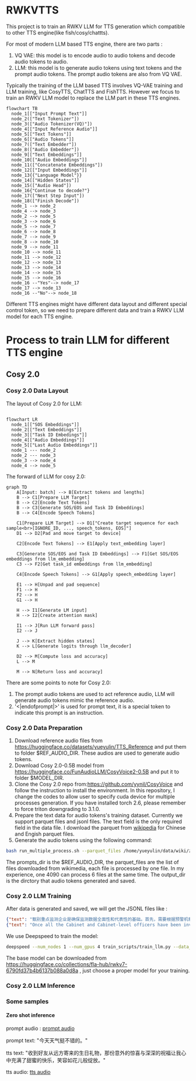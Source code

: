# RWKVTTS
This project is to train an RWKV LLM for TTS generation which compatible to other TTS engine(like fish/cosy/chattts).

For most of modern LLM based TTS engine, there are two parts :
1. VQ VAE: this model is to encode audio to audio tokens and decode audio tokens to audio.
2. LLM: this model is to generate audio tokens using text tokens and the prompt audio tokens. The prompt audio tokens are also from VQ VAE.

Typically the training of the LLM based TTS involves VQ-VAE training and LLM training, like CosyTTS, ChatTTS and FishTTS. However we focus to train an RWKV LLM model to replace the LLM part in these TTS engines.

```mermaid
flowchart TB
  node_1[["Input Prompt Text"]]
  node_2(["Text Tokenizer"])
  node_3(["Audio Tokenizer(VQ)"])
  node_4[["Input Reference Audio"]]
  node_5[["Text Tokens"]]
  node_6[["Audio Tokens"]]
  node_7(["Text Embedder"])
  node_8(["Audio Embedder"])
  node_9[["Text Embeddings"]]
  node_10[["Audio Embeddings"]]
  node_11(["Concatenate Embeddings"])
  node_12[["Input Embeddings"]]
  node_13{{"Language Model"}}
  node_14[["Hidden States"]]
  node_15(["Audio Head"])
  node_16{"Continue to decode?"}
  node_17(["Next Step Input"])
  node_18(["Finish Decode"])
  node_1 --> node_2
  node_4 --> node_3
  node_2 --> node_5
  node_3 --> node_6
  node_5 --> node_7
  node_6 --> node_8
  node_7 --> node_9
  node_8 --> node_10
  node_9 --> node_11
  node_10 --> node_11
  node_11 --> node_12
  node_12 --> node_13
  node_13 --> node_14
  node_14 --> node_15
  node_15 --> node_16
  node_16 --"Yes"--> node_17
  node_17 --> node_13
  node_16 --"No"--> node_18
```

Different TTS engines might have different data layout and different special control token, so we need to prepare different data and train a RWKV LLM model for each TTS engine.

# Process to train LLM for different TTS engine

## Cosy 2.0

### Cosy 2.0 Data Layout

The layout of Cosy 2.0 for LLM:

```mermaid

flowchart LR
  node_1[["SOS Embeddings"]]
  node_2[["Text Embeddings"]]
  node_3[["Task ID Embedings"]]
  node_4[["Audio Embeddings"]]
  node_5[["Last Audio Embeddings"]]
  node_1 --- node_2
  node_2 --- node_3
  node_3 --> node_4
  node_4 --> node_5

```

The forward of LLM for cosy 2.0:
```mermaid
graph TD
    A[Input: batch] --> B[Extract tokens and lengths]
    B --> C1[Prepare LLM Target]
    B --> C2[Encode Text Tokens]
    B --> C3[Generate SOS/EOS and Task ID Embeddings]
    B --> C4[Encode Speech Tokens]
    
    C1[Prepare LLM Target] --> D1["Create target sequence for each sample<br>[IGNORE_ID, ..., speech_tokens, EOS]"]
    D1 --> D2[Pad and move target to device]
    
    C2[Encode Text Tokens] --> E1[Apply text_embedding layer]
    
    C3[Generate SOS/EOS and Task ID Embeddings] --> F1[Get SOS/EOS embeddings from llm_embedding]
    C3 --> F2[Get task_id embeddings from llm_embedding]
    
    C4[Encode Speech Tokens] --> G1[Apply speech_embedding layer]
    
    E1 --> H[Unpad and pad sequence]
    F1 --> H
    F2 --> H
    G1 --> H
    
    H --> I1[Generate LM input]
    H --> I2[Create attention mask]
    
    I1 --> J[Run LLM forward pass]
    I2 --> J
    
    J --> K[Extract hidden states]
    K --> L[Generate logits through llm_decoder]
    
    D2 --> M[Compute loss and accuracy]
    L --> M
    
    M --> N[Return loss and accuracy]
```

There are some points to note for Cosy 2.0:
1. The prompt audio tokens are used to act reference audio, LLM will generate audio tokens mimic the reference audio.
2. '<|endofprompt|>' is used for prompt text, it is a special token to indicate this prompt is an instruction. 

### Cosy 2.0 Data Preparation

1. Download reference audio files from https://huggingface.co/datasets/yueyulin/TTS_Reference and put them to folder $REF_AUDIO_DIR. These audios are used to generate audio tokens.
2. Download Cosy 2.0-0.5B model from https://huggingface.co/FunAudioLLM/CosyVoice2-0.5B and put it to folder $MODEL_DIR.
3. Clone the Cosy 2.0 repo from:https://github.com/yynil/CosyVoice and follow the instruction to install the environment. In this repository, I change the codes to allow user to specify cuda device for multiple processes generation. If you have installed torch 2.6, please remember to force triton downgrading to 3.1.0.
4. Prepare the text data for audio tokens's training dataset. Currently we support parquet files and jsonl files. The text field is the only required field in the data file. I download the parquet from [wikipedia](https://huggingface.co/datasets/wikimedia/wikipedia) for Chinese and Engish parquet files.
5. Generate the audio tokens using the following command:
```bash
bash run_multiple_process.sh --parquet_files /home/yueyulin/data/wiki/zh/train-00000-of-00006.parquet /home/yueyulin/data/wiki/zh/train-00001-of-00006.parquet /home/yueyulin/data/wiki/zh/train-00002-of-00006.parquet /home/yueyulin/data/wiki/zh/train-00003-of-00006.parquet /home/yueyulin/data/wiki/zh/train-00004-of-00006.parquet /home/yueyulin/data/wiki/zh/train-00005-of-00006.parquet --language zh --prompts_dir extract_data/prompts/zh --device cuda:0 --output_dir /home/yueyulin/data/speech_corpus
```
The prompts_dir  is the $REF_AUDIO_DIR, the parquet_files are the list of files downloaded from wikimedia, each file is processed by one file. In my experience, one 4090 can process 6 files at the same time. The output_dir is the dirctory that audio tokens generated and saved.


### Cosy 2.0 LLM Training
After data is generated and saved, we will get the JSONL files like :
```json
{"text": "甄别重点监测企业是确保监测数据全面性和代表性的基础。首先，需要根据预警机制的覆盖范围和目标，明确监测企业的选择标准。选择标准可以包括企业规模、市场份额、行业影响力等。其次，通过企业调查、行业协会推荐等方式，初步筛选出符合条件的潜在监测企业。", "tts_speech_tokens": [2031, 4137, 6405, 6405, 6405, 6405, 6405, 6324, 6324, 6324, 6324, 6324, 6324, 4218, 1761, 4509, 2333, 4483, 5934, 6258, 1929, 3482, 314, 2300, 957, 5163, 6309, 5064, 6425, 3992, 1932, 80, 305, 734, 1479, 5650, 2472, 4778, 4487, 6175, 5667, 5373, 2187, 4851, 137, 141, 4919, 4407, 2436, 1295, 2024, 1294, 4940, 4778, 2330, 764, 1762, 2031, 1788, 5943, 5319, 5238, 5338, 3872, 1614, 4920, 6055, 6027, 3084, 5343, 4605, 2330, 218, 2172, 572, 1949, 1331, 865, 4921, 2472, 4688, 4379, 5850, 6342, 6373, 2997, 2529, 5087, 623, 3700, 6292, 6291, 5823, 5830, 2102, 1041, 6225, 6316, 3887, 889, 5487, 3813, 1626, 953, 734, 909, 4314, 4804, 4821, 4463, 23, 4683, 4678, 2724, 4832, 992, 1238, 2673, 324, 2099, 2486, 135, 2001, 4537, 5271, 2519, 957, 1699, 953, 1304, 1028, 4752, 2553, 5560, 4154, 1287, 59, 879, 4921, 2499, 5748, 5019, 240, 5889, 6264, 4293, 2186, 2105, 2005, 6405, 6405, 6324, 6324, 6324, 4137, 4218, 3651, 6048, 3132, 1433, 1457, 3962, 4515, 2482, 4490, 4561, 4669, 6054, 6270, 6316, 4615, 4781, 575, 632, 2031, 183, 4598, 4479, 6181, 5496, 4128, 3887, 1943, 1861, 6288, 5343, 6072, 3319, 2733, 322, 1187, 1727, 1807, 4921, 4677, 5668, 5019, 2427, 2976, 6066, 5332, 63, 73, 380, 4239, 6534, 6543, 5101, 1452, 213, 5921, 2273, 6453, 4347, 4537, 4459, 11, 2124, 866, 386, 485, 2511, 333, 632, 4317, 5772, 5803, 1457, 2163, 889, 5021, 2381, 5675, 5056, 5092, 1951, 3888, 3645, 4218, 6405, 6324, 4137, 1884, 1646, 2726, 377, 3992, 5529, 2481, 6054, 3822, 5340, 2330, 71, 2733, 2499, 5012, 4463, 5850, 6342, 6373, 2268, 4851, 137, 151, 4921, 4435, 4650, 528, 1295, 1295, 2023, 2753, 4850, 4570, 2243, 1047, 56, 113, 4512, 5568, 1662, 971, 5, 1480, 6387, 1045, 65, 460, 2160, 5102, 4568, 5056, 5098, 1602, 6048, 4367, 956, 59, 1524, 6405, 6405, 6324, 6324, 6324, 6324, 6324, 4137, 2031, 2706, 5325, 1653, 3887, 2219, 3667, 5664, 803, 4592, 2163, 5587, 4598, 5026, 5089, 1692, 5976, 1937, 146, 41, 1507, 1950, 2031, 0, 2349, 343, 4607, 5019, 566, 1683, 2166, 5051, 5678, 5057, 5830, 573, 2835, 2856, 5099, 707, 947, 1113, 4675, 4408, 4623, 1294, 2024, 2023, 3481, 4778, 2411, 1208, 1302, 660, 5827, 5345, 5074, 4560, 6501, 1403, 635, 716, 680, 5057, 4970, 1947, 3645, 1458, 1707, 6024, 6049, 5238, 5340, 1696, 5244, 1468, 1946, 509, 1318, 6534, 2800, 4510, 2234, 1991, 2017, 2018, 1370, 470, 2891, 4997, 1972, 1701, 5832, 1458, 1950, 4860, 5589, 1946, 1949, 509, 5369, 4966, 5019, 4849, 2411, 314, 1293, 1267, 377, 6421, 4800, 4416, 4893, 8, 1946, 1967, 1584, 4615, 5019, 2510, 867, 63, 245, 533, 1991, 4218, 6405, 6405, 6324, 6324, 6324, 6324, 6324, 4137, 1950, 4920, 4516, 276, 2024, 4777, 4194, 6373, 5643, 4851, 4448, 65, 1517, 1978, 4218, 6405, 4218, 2112, 1350, 4860, 5074, 5772, 6262, 672, 5097, 5090, 221, 1032, 4675, 4408, 285, 1295, 1294, 557, 4490, 228, 276, 4858, 4807, 2870, 1675, 6051, 1539, 4141, 1946, 4133, 6320, 4699, 982, 1950, 5832, 5835, 3645, 1947, 5589, 5589, 4136, 1946, 1235, 4642, 4993, 4857, 4598, 62, 4431, 4675, 285, 1043, 314, 2414, 2760, 2850, 5094, 3158, 1214, 1032, 2997, 2763, 5345, 5100, 402, 4677, 4857, 4543, 5, 1482, 2004, 56, 515, 1970, 2077, 6534, 3488, 5591, 5690, 5869, 5319, 2331, 5342, 1688, 1679, 1735, 4218, 6324, 6324, 6405, 4218, 2031, 5886, 6291, 6480, 2883, 5829, 5826, 2175, 5799, 5826, 2186, 2183, 5940, 5322, 120, 5918, 4571, 4687, 3813, 962, 737, 1561, 5886, 4077, 1429, 5831, 6560, 3644, 6429, 6507, 6534, 2101, 2186, 5097, 2682, 2673, 2017, 2576, 4594, 1005, 4785, 2760, 854, 1946, 683, 4844, 2733, 4695, 4840, 2192, 1482, 72, 29, 788, 1761, 4921, 4408, 2517, 566, 35, 2192, 5934, 4209, 5652, 4537, 5920, 278, 160, 3462, 4686, 5021, 4490, 5853, 3912, 6374, 2997, 4716, 2567, 140, 3462, 4435, 2436, 1295, 1295, 2023, 3482, 4769, 4598, 89, 1736, 4218, 6405, 6405, 6324, 6324, 4137], "prompt_text": "那么就在两侧的象限同时忙碌。", "llm_prompt_speech_token": [3686, 6324, 4137, 1959, 3666, 4376, 2836, 2127, 578, 2441, 1041, 2337, 6073, 3560, 1369, 5650, 4691, 5192, 2924, 89, 1687, 1539, 4218, 1848, 160, 4760, 2825, 1463, 1946, 1223, 1313, 2067, 5648, 2997, 2268, 2277, 4842, 4763, 308, 1038, 140, 842, 2983, 4672, 4650, 4696, 5995, 5603, 1238, 1238, 4672, 4650, 4777, 2474, 8, 767, 1731, 4299, 2079, 4941, 4947, 665, 719, 4319, 6424, 5067, 5967, 6048, 5967, 5238, 1523, 3875, 3872, 4314, 661, 1946, 1217, 500, 6422, 1506, 4852, 5831, 1457, 1448]}
{"text": "Once all the Cabinet and Cabinet-level officers have been invested, the act of their investiture usually ends with a \"family photo\" of the new Administration around the new president and vice-president. For this photo, the new ministers' alignment and proximity to the president is dictated by the order of precedence, with the ministers who head older departments standing in the first row, and the heads of the newer departments standing in the back rows. Some departments, such as the Department of Defence, take precedence from prior departments now abolished.", "tts_speech_tokens": [764, 35, 1896, 4299, 6486, 4299, 4299, 4299, 4218, 651, 2112, 2131, 1403, 2792, 2207, 1725, 5401, 281, 575, 683, 4997, 3474, 4492, 195, 87, 5109, 5846, 6077, 2270, 2172, 3828, 4424, 4543, 1520, 1753, 6258, 4075, 141, 5109, 5845, 3647, 1188, 3987, 3750, 4414, 1516, 4180, 5014, 5348, 1441, 6534, 5075, 5100, 1274, 1301, 3569, 3488, 3996, 6183, 4752, 4919, 2328, 3158, 6071, 5264, 5482, 5403, 5844, 5837, 191, 2139, 1839, 2255, 831, 4508, 4576, 6255, 1857, 29, 2, 2228, 5482, 6459, 2004, 2253, 2267, 2255, 885, 2112, 1788, 5916, 5835, 5919, 5919, 5919, 4056, 4299, 2058, 2982, 1295, 305, 1463, 3647, 2383, 2112, 3054, 4603, 3043, 4272, 2260, 4841, 6029, 6062, 5329, 6256, 6465, 2386, 2921, 2204, 4429, 5647, 2085, 2490, 809, 159, 546, 5325, 5298, 917, 1688, 3863, 3872, 3884, 3481, 3480, 4130, 5993, 5979, 5322, 5257, 5634, 4691, 4533, 5100, 1277, 764, 5111, 5, 47, 3748, 4929, 2376, 3583, 2990, 6456, 2232, 2306, 6507, 6210, 4463, 5840, 2270, 4071, 5693, 4663, 5100, 5226, 6510, 6534, 2900, 2567, 137, 882, 1199, 2831, 632, 389, 4251, 4191, 73, 49, 3831, 404, 971, 4853, 4613, 4074, 4314, 2417, 3750, 4507, 4416, 4594, 3624, 5325, 962, 224, 404, 5295, 4596, 2238, 3670, 3848, 4339, 1676, 812, 2441, 6097, 3934, 2261, 3750, 1564, 3401, 6074, 5823, 1383, 4293, 3816, 3734, 2219, 4450, 5482, 2996, 150, 3063, 143, 3019, 3667, 149, 3748, 4278, 4347, 3485, 5270, 4858, 5239, 2568, 2028, 4050, 3011, 32, 2264, 4672, 2991, 888, 804, 149, 2234, 5934, 1744, 2112, 3975, 5916, 5943, 5919, 5943, 5919, 5946, 5916, 3972, 4299, 6402, 6534, 1927, 140, 1038, 2263, 4567, 4413, 5563, 4672, 3999, 6264, 4826, 2810, 2567, 228, 227, 2324, 2504, 1773, 6375, 77, 3831, 754, 3401, 4612, 6498, 4311, 2411, 831, 2255, 4414, 5320, 4920, 2328, 5345, 5169, 4752, 4763, 5014, 6449, 2687, 3413, 3647, 2276, 3670, 4069, 1883, 2330, 4499, 1525, 1762, 1490, 2921, 1639, 2166, 4050, 4304, 2837, 732, 6049, 5405, 2266, 910, 4315, 2399, 798, 4859, 4857, 1923, 4434, 4485, 5152, 4206, 4447, 1917, 2136, 3807, 3740, 5, 2264, 5166, 5409, 806, 2982, 878, 2258, 860, 1525, 1762, 3320, 5169, 2166, 546, 2994, 4526, 4056, 2112, 60, 2274, 2528, 5084, 231, 4450, 4597, 1938, 2163, 650, 5108, 2335, 4188, 4859, 1760, 2096, 2903, 4349, 1684, 873, 3872, 6059, 6058, 5976, 4299, 2136, 4050, 3740, 2, 4432, 6455, 2226, 886, 3063, 881, 71, 2234, 5937, 5650, 5238, 4296, 1422, 2342, 2139, 3462, 2261, 1641, 4314, 230, 186, 2965, 4523, 4509, 4999, 4839, 5345, 6070, 5263, 4839, 3813, 3018, 5825, 2926, 5106, 2924, 194, 147, 1433, 728, 2915, 477, 2325, 5330, 6070, 1527, 2421, 2166, 3564, 6166, 1865, 1676, 2092, 4068, 2255, 1483, 5658, 5726, 2085, 3219, 71, 35, 2219, 3828, 2210, 5047, 6100, 4526, 2934, 3909, 4511, 6453, 6534, 3367, 3863, 3146, 5241, 5323, 6054, 1872, 3881, 947, 380, 632, 2909, 2884, 4296, 5913, 5835, 5919, 5919, 5919, 5838, 3975, 2112, 3648, 2192, 831, 3906, 2222, 5118, 5111, 4487, 879, 5650, 4422, 5256, 6465, 4446, 4522, 3831, 2294, 5588, 5825, 3377, 6050, 1698, 147, 1920, 1404, 6328, 1622, 1676, 2083, 2124, 2336, 3669, 5402, 4269, 2490, 71, 8, 113, 1563, 395, 4238, 2510, 3016, 3936, 4430, 2163, 461, 5192, 5998, 5272, 1869, 651, 4302, 1685, 221, 380, 389, 803, 5412, 4753, 2244, 2028, 3648, 3729, 5916, 5919, 5916, 3732, 3975, 2112, 3894, 5239, 5648, 2250, 2918, 4807, 6258, 879, 4600, 2166, 3483, 6327, 6239, 1652, 1757, 1881, 128, 2264, 5935, 5631, 5729, 5482, 2198, 2309, 1329, 4756, 2263, 4448, 4437, 6454, 4272, 3465, 157, 66, 954, 2166, 5598, 3980, 3836, 1838, 2064, 4069, 2371, 2938, 4565, 4356, 789, 4612, 5940, 6510, 3270, 5, 737, 8, 2234, 3747, 5650, 5482, 4269, 303, 2193, 2447, 4849, 2112, 2085, 4050, 3739, 2192, 4428, 5486, 2253, 885, 2992, 2249, 5205, 3453, 4672, 6186, 6534, 6059, 4068, 2184, 4320, 3978, 4052, 1622, 926, 3140, 231, 157, 2160, 1404, 6084, 3809, 1598, 2092, 6255, 2234, 3750, 5405, 3459, 3669, 23, 1463, 974, 2675, 2891, 2166, 712, 5030, 5023, 5080, 2741, 308, 32, 2203, 5217, 4593, 1437, 303, 2112, 3975], "prompt_text": " So I am gonna do this right now. So let's do it.", "llm_prompt_speech_token": [1822, 5727, 5000, 930, 5015, 2912, 3616, 692, 1250, 1978, 4214, 3485, 2036, 1298, 2918, 5192, 5056, 5074, 5065, 4813, 3005, 3002, 3313, 4238, 795, 4523, 4520, 3038, 4496, 859, 1887, 2490, 3309, 6235, 5264, 6074, 6047, 5339, 5474, 4291, 2915, 2666, 3759, 4056, 4299, 3975, 6159, 6186, 6186, 6186, 5838, 5109, 3732, 2112, 2139, 3945, 4534, 4569, 4575, 6453, 5405, 4461, 4338, 5572, 3809, 2411, 1214, 1205, 3805, 4526, 4379, 2189, 3890, 3242, 1418, 2876, 5828, 2799, 5133, 5563, 5481, 2325, 155, 533, 2801, 3617, 725, 56, 4385, 834, 3444, 5482, 3273, 2166, 2328, 1908, 1372, 868]}
```

We use Deepspeed to train the model:
```bash
deepspeed --num_nodes 1 --num_gpus 4 train_scripts/train_llm.py --data_file /external_data/yueyudata/speech_corpus/ --model_name /external_data/models/rwkv7-1.5B-world/ --output_dir /external_data/yueyudata/cosy_voice_llm --max_length 2048 --wandb_project toy_cosy_llm --wandb_run_name server2_rwkv_7_1.5B --ds_param_offload True --ds_optimizer_offload True --ds_stage 2 --gradient_checkpointing True --logging_steps 10 --per_device_train_batch_size 8
```
The base model can be downloaded from https://huggingface.co/collections/fla-hub/rwkv7-6790fd37b4b6137b088a0d8a , just choose a proper model for your training.


### Cosy 2.0 LLM Inference

### Some samples 

#### Zero shot inference
prompt audio :
[prompt audio](mine.wav)

prompt text: "今天天气挺不错的。"

tts text: "收到好友从远方寄来的生日礼物，那份意外的惊喜与深深的祝福让我心中充满了甜蜜的快乐，笑容如花儿般绽放。"

tts audio: 
[tts audio](zero_shot_0.wav)